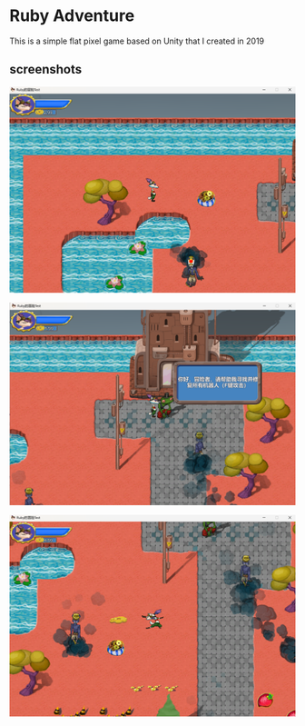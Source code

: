 
# Ruby Adventure

This is a simple flat pixel game based on Unity that I created in 2019

## screenshots

![](./readme_images/img1.png)

![](./readme_images/img2.png)

![](./readme_images/img3.png)
